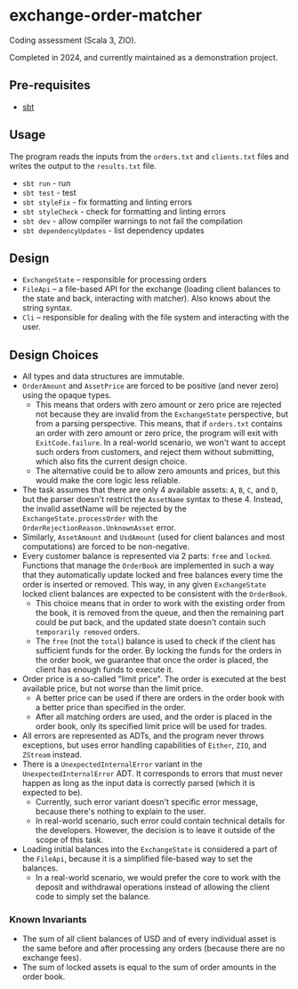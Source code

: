 # exchange-order-matcher

Coding assessment (Scala 3, ZIO).

Completed in 2024, and currently maintained as a demonstration project.

## Pre-requisites

- [sbt](https://www.scala-sbt.org/)

## Usage

The program reads the inputs from the `orders.txt` and `clients.txt` files and writes the output to the `results.txt` file.

- `sbt run` - run
- `sbt test` - test
- `sbt styleFix` - fix formatting and linting errors
- `sbt styleCheck` - check for formatting and linting errors
- `sbt dev` - allow compiler warnings to not fail the compilation
- `sbt dependencyUpdates` - list dependency updates

## Design

- `ExchangeState` – responsible for processing orders
- `FileApi` – a file-based API for the exchange
  (loading client balances to the state and back, interacting with matcher). Also knows about the string syntax.
- `Cli` – responsible for dealing with the file system and interacting with the user.

## Design Choices

- All types and data structures are immutable.
- `OrderAmount` and `AssetPrice` are forced to be positive (and never zero) using the opaque types.
  - This means that orders with zero amount or zero price are rejected not because they are invalid from the `ExchangeState` perspective, but from a parsing perspective. This means, that if `orders.txt` contains an order with zero amount or zero price, the program will exit with `ExitCode.failure`. In a real-world scenario, we won't want to accept such orders from customers, and reject them without submitting, which also fits the current design choice.
  - The alternative could be to allow zero amounts and prices, but this would make the core logic less reliable.
- The task assumes that there are only 4 available assets: `A`, `B`, `C`, and `D`, but the parser doesn't restrict the `AssetName` syntax to these 4. Instead, the invalid assetName will be rejected by the `ExchangeState.processOrder` with the `OrderRejectionReason.UnknownAsset` error.
- Similarly, `AssetAmount` and `UsdAmount` (used for client balances and most computations) are forced to be non-negative.
- Every customer balance is represented via 2 parts: `free` and `locked`. Functions that manage the `OrderBook` are implemented in such a way that they automatically update locked and free balances every time the order is inserted or removed. This way, in any given `ExchangeState` locked client balances are expected to be consistent with the `OrderBook`.
  - This choice means that in order to work with the existing order from the book, it is removed from the queue, and then the remaining part could be put back, and the updated state doesn't contain such `temporarily removed` orders.
  - The `free` (not the `total`) balance is used to check if the client has sufficient funds for the order. By locking the funds for the orders in the order book, we guarantee that once the order is placed, the client has enough funds to execute it.
- Order price is a so-called "limit price". The order is executed at the best available price, but not worse than the limit price.
  - A better price can be used if there are orders in the order book with a better price than specified in the order.
  - After all matching orders are used, and the order is placed in the order book, only its specified limit price will be used for trades.
- All errors are represented as ADTs, and the program never throws exceptions, but uses error handling capabilities of `Either`, `ZIO`, and `ZStream` instead.
- There is a `UnexpectedInternalError` variant in the `UnexpectedInternalError` ADT. It corresponds to errors that must never happen as long as the input data is correctly parsed (which it is expected to be).
  - Currently, such error variant doesn't specific error message, because there's nothing to explain to the user. 
  - In real-world scenario, such error could contain technical details for the developers. However, the decision is to leave it outside of the scope of this task.
- Loading initial balances into the `ExchangeState` is considered a part of the `FileApi`, because it is a simplified file-based way to set the balances.
  - In a real-world scenario, we would prefer the core to work with the deposit and withdrawal operations instead of allowing the client code to simply set the balance.

### Known Invariants

- The sum of all client balances of USD and of every individual asset is the same before and after processing any orders (because there are no exchange fees).
- The sum of locked assets is equal to the sum of order amounts in the order book.

